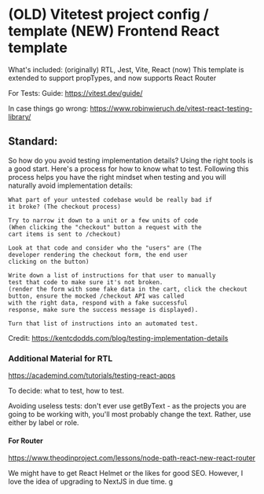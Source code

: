 # (OLD) Vitetest project config / template (NEW) Frontend React template

What's included:
(originally) RTL, Jest, Vite, React
(now) This template is extended to support propTypes, and now supports
React Router

For Tests:
Guide:
https://vitest.dev/guide/

In case things go wrong:
https://www.robinwieruch.de/vitest-react-testing-library/

## Standard:

So how do you avoid testing implementation details? Using the
right tools is a good start. Here's a process for how to know
what to test. Following this process helps you have the right
mindset when testing and you will naturally avoid
implementation details:

    What part of your untested codebase would be really bad if
    it broke? (The checkout process)

    Try to narrow it down to a unit or a few units of code
    (When clicking the "checkout" button a request with the
    cart items is sent to /checkout)

    Look at that code and consider who the "users" are (The
    developer rendering the checkout form, the end user
    clicking on the button)

    Write down a list of instructions for that user to manually
    test that code to make sure it's not broken.
    (render the form with some fake data in the cart, click the checkout button, ensure the mocked /checkout API was called
    with the right data, respond with a fake successful
    response, make sure the success message is displayed).

    Turn that list of instructions into an automated test.

Credit: https://kentcdodds.com/blog/testing-implementation-details

### Additional Material for RTL

https://academind.com/tutorials/testing-react-apps

To decide: what to test, how to test.

Avoiding useless tests: don't ever use getByText - as the projects you are going to be working
with, you'll most probably change the text. Rather, use either by label or role.

#### For Router

https://www.theodinproject.com/lessons/node-path-react-new-react-router

We might have to get React Helmet or the likes for good SEO.
However, I love the idea of upgrading to NextJS in due time.
g